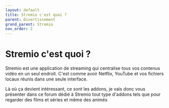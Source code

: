 ```yaml
---
layout: default
title: Stremio c'est quoi ?
parent: Divertissement
grand_parent: Stremio
nav_order: 2
---
```


# Stremio c'est quoi ?
Stremio est une application de streaming qui centralise tous vos contenus vidéo en un seul endroit. C'est comme avoir Netflix, YouTube et vos fichiers locaux réunis dans une seule interface.

Là où ça devient intéressant, ce sont les addons, je vais donc vous présenter dans ce forum dédié à Stremio tout type d'addons tels que pour regarder des films et séries et même des animés